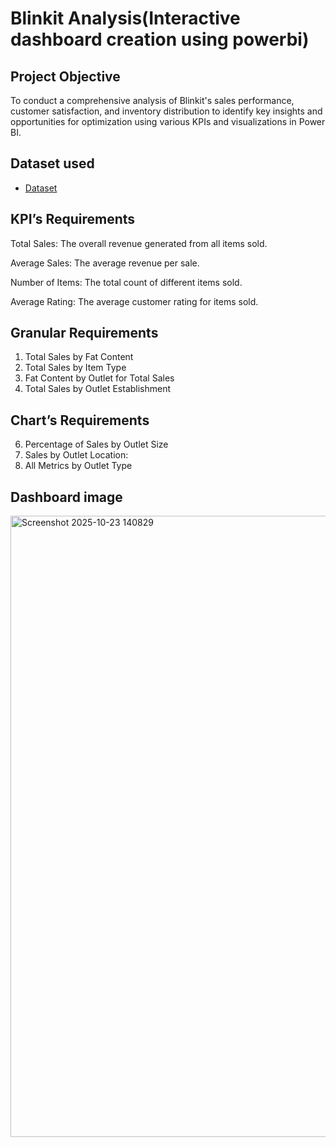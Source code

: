 # Blinkit Analysis(Interactive dashboard creation using powerbi)
## Project Objective
To conduct a comprehensive analysis of Blinkit's sales performance, customer satisfaction, and inventory distribution to identify key insights and opportunities for optimization using various KPIs and visualizations in Power BI.

## Dataset used
- <a href = "https://docs.google.com/spreadsheets/d/1tdF_beuexr4n46cuZY8P-b8JCCYN-SNZ/edit?usp=sharing&ouid=109000535482423480556&rtpof=true&sd=true">Dataset</a>


 ## KPI’s Requirements
Total Sales: The overall revenue generated from all items sold.

Average Sales: The average revenue per sale.

Number of Items: The total count of different items sold.

Average Rating: The average customer rating for items sold. 

## Granular Requirements

1. Total Sales by Fat Content
2. Total Sales by Item Type
3. Fat Content by Outlet for Total Sales
4. Total Sales by Outlet Establishment

## Chart’s Requirements

6. Percentage of Sales by Outlet Size
7. Sales by Outlet Location:
8. All Metrics by Outlet Type

## Dashboard image
<img width="1723" height="994" alt="Screenshot 2025-10-23 140829" src="https://github.com/user-attachments/assets/1866d063-3c1d-4883-96f6-bf02a9910d58" />
